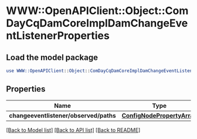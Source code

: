 # WWW::OpenAPIClient::Object::ComDayCqDamCoreImplDamChangeEventListenerProperties

## Load the model package
```perl
use WWW::OpenAPIClient::Object::ComDayCqDamCoreImplDamChangeEventListenerProperties;
```

## Properties
Name | Type | Description | Notes
------------ | ------------- | ------------- | -------------
**changeeventlistener/observed/paths** | [**ConfigNodePropertyArray**](ConfigNodePropertyArray.md) |  | [optional] 

[[Back to Model list]](../README.md#documentation-for-models) [[Back to API list]](../README.md#documentation-for-api-endpoints) [[Back to README]](../README.md)


